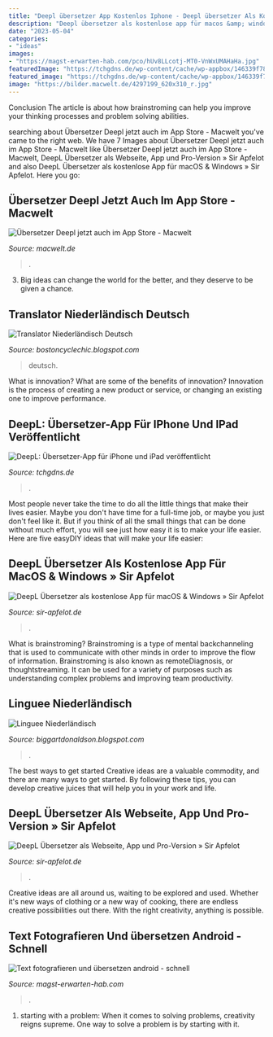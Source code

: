 ```yaml
---
title: "Deepl übersetzer App Kostenlos Iphone - Deepl übersetzer Als Kostenlose App Für Macos &amp; Windows » Sir Apfelot"
description: "Deepl übersetzer als kostenlose app für macos &amp; windows » sir apfelot"
date: "2023-05-04"
categories:
- "ideas"
images:
- "https://magst-erwarten-hab.com/pco/hUv8LLcotj-MT0-VnWxUMAHaHa.jpg"
featuredImage: "https://tchgdns.de/wp-content/cache/wp-appbox/146339f780c7de2acf3929761c90b7f9/qr-58d3c54f9ce95be8ae6fde18eb6ddaed"
featured_image: "https://tchgdns.de/wp-content/cache/wp-appbox/146339f780c7de2acf3929761c90b7f9/qr-58d3c54f9ce95be8ae6fde18eb6ddaed"
image: "https://bilder.macwelt.de/4297199_620x310_r.jpg"
---
```



Conclusion
The article is about how brainstroming can help you improve your thinking processes and problem solving abilities.

	

		
searching about Übersetzer Deepl jetzt auch im App Store - Macwelt you've came to the right web. We have 7 Images about Übersetzer Deepl jetzt auch im App Store - Macwelt like Übersetzer Deepl jetzt auch im App Store - Macwelt, DeepL Übersetzer als Webseite, App und Pro-Version » Sir Apfelot and also DeepL Übersetzer als kostenlose App für macOS &amp; Windows » Sir Apfelot. Here you go:
		
    
## Übersetzer Deepl Jetzt Auch Im App Store - Macwelt

<img loading=lazy src="https://bilder.macwelt.de/4297199_620x310_r.jpg" onerror="this.onerror=null;this.src='https://tse1.mm.bing.net/th?id=OIP.TDW6ZnCVG_KK4_sFSvSS1QHaDt&amp;pid=15.1';" alt="Übersetzer Deepl jetzt auch im App Store - Macwelt">

_Source: macwelt.de_

>. 

	

3. Big ideas can change the world for the better, and they deserve to be given a chance.

    
## Translator Niederländisch Deutsch

<img loading=lazy src="https://lh3.googleusercontent.com/0M7eSxqeHwUlzk6rPdjtmbX-gSi2WixFjYAQC64jt7Ea2KcgxK7DiMhLgVivMtMoFA" onerror="this.onerror=null;this.src='https://tse2.mm.bing.net/th?id=OIP.Y4cs1iV1JmzmDGjl84OFbgHaHa&amp;pid=15.1';" alt="Translator Niederländisch Deutsch">

_Source: bostoncyclechic.blogspot.com_

>deutsch. 

	

What is innovation? What are some of the benefits of innovation?
Innovation is the process of creating a new product or service, or changing an existing one to improve performance.

    
## DeepL: Übersetzer-App Für IPhone Und IPad Veröffentlicht

<img loading=lazy src="https://tchgdns.de/wp-content/cache/wp-appbox/146339f780c7de2acf3929761c90b7f9/qr-58d3c54f9ce95be8ae6fde18eb6ddaed" onerror="this.onerror=null;this.src='https://tse3.mm.bing.net/th?id=OIP.E5G5R-a65QAzd7Agg3yVkQAAAA&amp;pid=15.1';" alt="DeepL: Übersetzer-App für iPhone und iPad veröffentlicht">

_Source: tchgdns.de_

>. 

	

Most people never take the time to do all the little things that make their lives easier. Maybe you don't have time for a full-time job, or maybe you just don't feel like it. But if you think of all the small things that can be done without much effort, you will see just how easy it is to make your life easier. Here are five easyDIY ideas that will make your life easier: 

    
## DeepL Übersetzer Als Kostenlose App Für MacOS &amp; Windows » Sir Apfelot

<img loading=lazy src="https://www.sir-apfelot.de/wp-content/uploads/2019/09/deepl-uebersetzer-download-macos-640x480.jpg" onerror="this.onerror=null;this.src='https://tse1.mm.bing.net/th?id=OIP.rcR5Kbg37QYOn3R7B7ZtVAHaFj&amp;pid=15.1';" alt="DeepL Übersetzer als kostenlose App für macOS &amp; Windows » Sir Apfelot">

_Source: sir-apfelot.de_

>. 

	

What is brainstroming?
Brainstroming is a type of mental backchanneling that is used to communicate with other minds in order to improve the flow of information. Brainstroming is also known as remoteDiagnosis, or thoughtstreaming. It can be used for a variety of purposes such as understanding complex problems and improving team productivity.

    
## Linguee Niederländisch

<img loading=lazy src="http://blog.sprachmanagement.net/wp-content/uploads/2019/10/DeepL-German-into-English-example-479x510.jpg" onerror="this.onerror=null;this.src='https://tse3.mm.bing.net/th?id=OIP.2QOXty_NZXyPhZarIfsjnwHaH4&amp;pid=15.1';" alt="Linguee Niederländisch">

_Source: biggartdonaldson.blogspot.com_

>. 

	

The best ways to get started
Creative ideas are a valuable commodity, and there are many ways to get started. By following these tips, you can develop creative juices that will help you in your work and life.

    
## DeepL Übersetzer Als Webseite, App Und Pro-Version » Sir Apfelot

<img loading=lazy src="https://www.sir-apfelot.de/wp-content/uploads/2021/07/deepl-pick-der-woche-28-2021.jpg" onerror="this.onerror=null;this.src='https://tse3.mm.bing.net/th?id=OIP.1EQ43Vpd-acUpYqBLv1OwgHaHa&amp;pid=15.1';" alt="DeepL Übersetzer als Webseite, App und Pro-Version » Sir Apfelot">

_Source: sir-apfelot.de_

>. 

	

Creative ideas are all around us, waiting to be explored and used. Whether it's new ways of clothing or a new way of cooking, there are endless creative possibilities out there. With the right creativity, anything is possible.

    
## Text Fotografieren Und übersetzen Android - Schnell

<img loading=lazy src="https://magst-erwarten-hab.com/pco/hUv8LLcotj-MT0-VnWxUMAHaHa.jpg" onerror="this.onerror=null;this.src='https://tse2.mm.bing.net/th?id=OIP.WkEq9EsSt72RsM0pWqNwigAAAA&amp;pid=15.1';" alt="Text fotografieren und übersetzen android - schnell">

_Source: magst-erwarten-hab.com_

>. 

	

1. starting with a problem: When it comes to solving problems, creativity reigns supreme. One way to solve a problem is by starting with it.

